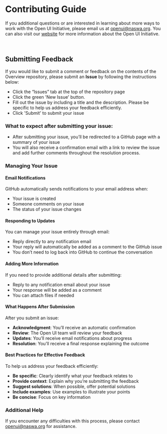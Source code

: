 # Contributing Guide

If you additional questions or are interested in learning about more ways to work with the Open UI Initiative, please email us at [openui@naswa.org](mailto:openui@naswa.org). You can also visit our [website](https://www.naswa.org/open-ui-initiative) for more information about the Open UI Initiative.

</br>

## Submitting Feedback 
If you would like to submit a comment or feedback on the contents of the Overview repository, please submit an **Issue** by following the instructions below:
- Click the “Issues” tab at the top of the repository page 
- Click the green 'New Issue' button.
- Fill out the issue by including a title and the description. Please be specific to help us address your feedback efficiently.
- Click 'Submit' to submit your issue

### What to expect after submitting your issue:
- After submitting your issue, you’ll be redirected to a GitHub page with a summary of your issue
- You will also receive a confirmation email with a link to review the issue and add further comments throughout the resolution process.

### Managing Your Issue 
#### Email Notifications 
GitHub automatically sends notifications to your email address when: 
- Your issue is created 
- Someone comments on your issue 
- The status of your issue changes 

#### Responding to Updates 
You can manage your issue entirely through email:  
- Reply directly to any notification email 
- Your reply will automatically be added as a comment to the GitHub issue 
- You don’t need to log back into GitHub to continue the conversation 

#### Adding More Information 
If you need to provide additional details after submitting:  
- Reply to any notification email about your issue 
- Your response will be added as a comment 
- You can attach files if needed 

#### What Happens After Submission 
After you submit an issue: 
- **Acknowledgment**: You’ll receive an automatic confirmation 
- **Review**: The Open UI team will review your feedback 
- **Updates**: You’ll receive email notifications about progress 
- **Resolution**: You’ll receive a final response explaining the outcome 

#### Best Practices for Effective Feedback 
To help us address your feedback efficiently: 
- **Be specific**: Clearly identify what your feedback relates to 
- **Provide context**: Explain why you’re submitting the feedback 
- **Suggest solutions**: When possible, offer potential solutions 
- **Include examples**: Use examples to illustrate your points 
- **Be concise**: Focus on key information 

### Additional Help 
If you encounter any difficulties with this process, please contact openui@naswa.org for assistance. 




